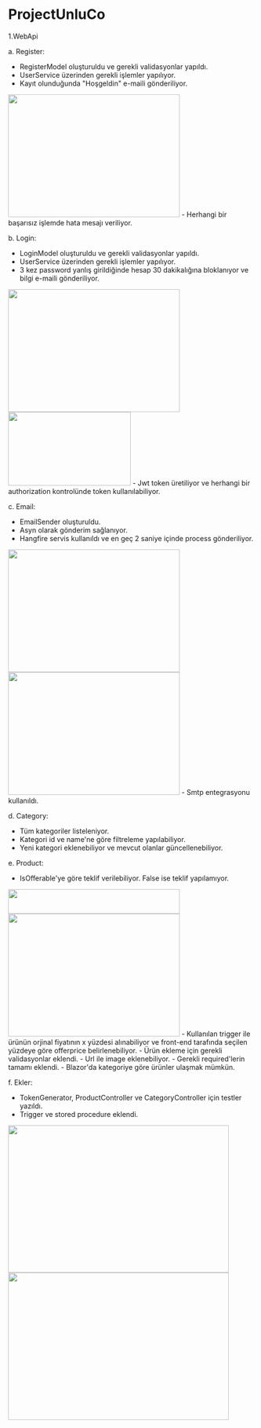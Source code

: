 # ProjectUnluCo


1.WebApi

a. Register:

- RegisterModel oluşturuldu ve gerekli validasyonlar yapıldı.
- UserService üzerinden gerekli işlemler yapılıyor.
- Kayıt olunduğunda "Hoşgeldin" e-maili gönderiliyor.
<img src="https://user-images.githubusercontent.com/88002831/155618356-be5e2e20-d5a1-4549-86d4-3dacaec28890.png" width="350" height="250">
- Herhangi bir başarısız işlemde hata mesajı veriliyor.


b. Login:

- LoginModel oluşturuldu ve gerekli validasyonlar yapıldı.
- UserService üzerinden gerekli işlemler yapılıyor.
- 3 kez password yanlış girildiğinde hesap 30 dakikalığına bloklanıyor ve bilgi e-maili gönderiliyor.
<img src="https://user-images.githubusercontent.com/88002831/155618431-19a6c6e9-fc03-4708-a166-7a5ab2ed0afa.png" width="350" height="250">
<img src="https://user-images.githubusercontent.com/88002831/155618269-aa7dab97-a70e-4e6a-a12b-c5dcc078e0bd.png" width="250" height="150">
- Jwt token üretiliyor ve herhangi bir authorization kontrolünde token kullanılabiliyor.

c. Email:

- EmailSender oluşturuldu.
- Asyn olarak gönderim sağlanıyor.
- Hangfire servis kullanıldı ve en geç 2 saniye içinde process gönderiliyor.
<img src="https://user-images.githubusercontent.com/88002831/155618210-646f1d49-48c2-44f2-a8d0-e98382d2962e.png" width="350" height="250">
<img src="https://user-images.githubusercontent.com/88002831/155618226-297c99b5-fb7d-44df-8a1a-07ebad4d64ee.png" width="350" height="250">
- Smtp entegrasyonu kullanıldı.

d. Category:

- Tüm kategoriler listeleniyor.
- Kategori id ve name'ne göre filtreleme yapılabiliyor.
- Yeni kategori eklenebiliyor ve mevcut olanlar güncellenebiliyor.

e. Product:

- IsOfferable'ye göre teklif verilebiliyor. False ise teklif yapılamıyor.
<img src="https://user-images.githubusercontent.com/88002831/155620319-2dd9bf1c-d734-4800-ae30-a58be54400ca.png" width="350" height="50">
<img src="https://user-images.githubusercontent.com/88002831/155620335-9146baf2-98bf-4f53-a6c8-bb7f54f37780.png" width="350" height="250">
- Kullanılan trigger ile ürünün orjinal fiyatının x yüzdesi alınabiliyor ve front-end tarafında seçilen yüzdeye göre offerprice belirlenebiliyor.
- Ürün ekleme için gerekli validasyonlar eklendi.
- Url ile image eklenebiliyor.
- Gerekli required'lerin tamamı eklendi.
- Blazor'da kategoriye göre ürünler ulaşmak mümkün.

f. Ekler:

- TokenGenerator, ProductController ve CategoryController için testler yazıldı.
- Trigger ve stored procedure eklendi. 
<img src="https://user-images.githubusercontent.com/88002831/155620167-ed566f10-518d-4407-9981-655ff79fa889.png" width="450" height="300">
<img src="https://user-images.githubusercontent.com/88002831/155620246-ccb19387-1714-46f0-8e7b-c6f548058da3.png" width="450" height="300">


